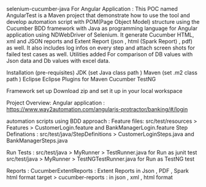 selenium-cucumber-java For Angular Application :
This POC named AngularTest is a Maven project that demonstrate how to use the tool and develop automation script with POM(Page Object Model) structure using the Cucumber BDD framework with Java as programming language for Angular application using NDWebDriver of Selenium. It generate Cucumber HTML, xml and JSON reports and Extent Report (json , html (Spark Report) , pdf) as well. It also includes log infos on every step and attach screen shots for failed test cases as well. Utilities added For comparison of DB values with Json data  and Db values with excel data.


Installation (pre-requisites)
JDK  (set Java class path )
Maven (set .m2 class path )
Eclipse
Eclipse Plugins for Maven Cucumber TestNG

Framework set up
Download zip and set it up in your local workspace

Project Overview: 
Angular application : https://www.way2automation.com/angularjs-protractor/banking/#/login

automation scripts using BDD approach  :
Feature files:
src/test/resources > Features > CustomerLogin.feature and BankManagerLogin.feature
Step Definations : 
src/test/java/StepDefinitions > CustomerLoginSteps.java and BankManagerSteps.java

Run Tests :
src/test/java > MyRunner > TestRunner.java   for Run as junit test
src/test/java > MyRunner > TestNGTestRunner.java for Run as TestNG test

Reports :
CucumberExtentReports : Extent Reports in Json , PDF , Spark html  format
target > cucumber-reports : in json , xml , html format

